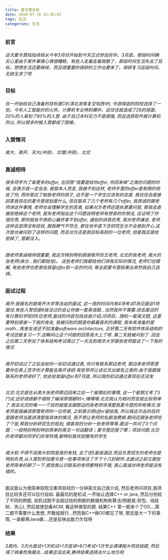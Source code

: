 ```yaml
---
title: 夏令营总结
date: 2018-07-16 15:36:43
tags: 生活
categories: 生活
---
```


### 前言

###### 这次夏令营陆陆续续从今年3月份开始到今天正式参加完毕。3月底，那段时间确实心里由于某件事情心情很糟糕，有些人走着走着就散了，那段时间生活失去了目标，想想生活还要继续，而且很重要的保研的工作也要来了。保研复习这段时间，无欲无求了吧

### 目标
###### 在一开始给自己准备的目标是C9(清北浙南复交哈西中), 中游保底的院校选择了一些。今年人工智能炒的火热，计算机专业特别爆炸，这往往就造成了28的局面，20%的人拿到了80%的入营. 由于自己本科实力不是很强, 而且选择软件报计算机所以, 所以很多时候入营都成了困难。

### 入营情况
###### 南大、南开、天大(冲突)、北理(冲突)、北交

### 真诚相待
###### 很多同学为了拿更多的offer, 在回答“我要是给你offer, 你回来嘛”之类的问题的时候, 会表示我一定会去. 就我本人而言, 我做不到这样, 老师手里的offer是有限的他给了你, 而你答应了缺放老师的鸽子, 这不是一个学生应该有的态度. 我往往会直接回答我现在的夏令营规划是什么, 现在联系了几个老师有几个offer, 我真诚的跟老师讲这件事情, 老师也会理解学生的苦衷, 如果对方老师还是执意要问我, 那我会直接拒绝掉这个老师, 首先老师抛出这个问题说明老师有想录的你想法, 这证明了你很优秀, 那你就自不用担心最终拿不到offer, 通俗的讲我优秀, 我对老师谦逊, 老师这样会显得没有经验, 跟我脾气不符合, 那在他手底下念研究生也不会感到开心.这次我也被问到了这样的问题, 而且对方还是我目标高校的一位老师, 但是我还是给拒掉了, 营都没入。
###### 跟老师真诚相待很重要, 我这次特别特别感谢南开的王老师, 北交的张老师, 南大的张老师(缘分...我们都姓张)。 这些老师们我都给他们讲我实际的情况, 老师们也理解, 有些老师也愿意给我留offer到一定的时间, 等全部夏令营结果出来然我自己选择。

### 面试过程
###### 南开:我报名的是南开大学青岛站的面试, 这一周的时间内有4场考试1场见面会1场面试.有些入营但是6级没过的会让你做一套英语题...当然我并不需要.进去面试的有计算机学院的5位老师,面试的内容包括自我介绍,问项目，随机一套英文题, 这里要特别感谢一下我的舍友, 我被问到的题是你最最喜欢的课程, 我本来准备的是math...我舍友说还不如准备software architecture, 正好第二天有软件体系结构的考试还能复习一下.这瞬间让这个问题的回答高大上了呀..第二天就被问到了. 回去之后第二天参加了体系结构考试再过了一天去到南京大学跟张老师面谈了一下我的情况
###### 南开初试过了之后会给你一张初试通过表, 你只有联系那边老师, 那边来老师愿意要你在表上签字你才算能去南开读研.有些导师让读论文出报告之类的.由于我跟我联系的老师讲好了, 他会给我留offer到7月底, 所以我的初试通过表现在还没发
###### 北交:北交是在从南大张老师那边回来之后一个星期后的事情, 这一个星期又考了3门试.还好成绩都不错除了编译原理都95+,嘿嘿嘿.北交我认为相对而言就比较简单了.我去北交的唯一一个目的就是去跟那边的张老师讲清楚我夏令营的所有情况.张老师是我编译原理老师的一位师弟, 之前表示把offer留给我, 所以我这次去的目的是跟老师当面讲清楚我具体的情况, 我不想让老师的名额浪费掉.期间还跟张老师吃了个饭,帮我分析研究生的规划, 很客观的分析一些老师等等.面试一共问了3个问题：一段特别特别特别简单的英文一句话翻译；夏令营还报了哪；项目问题.北交的老师都对同学们非常热情,都特别喜欢招推免的学生

###### 南大软:不得不说南大软院是真的有钱, 去了住5星级酒店.而且负责招生的老师也是特别负责,从入营到参加夏令营一些事项来往了不下十几封邮件.去面试之前又跟张老师简单的聊了一下.感觉我认识联系的老师都特别不错, 真心真诚对待老师是没有错的。
面试我认为很简单软院注重项目经历一分钟英文自己我介绍, 然后老师问项目,我项目比较多还可以应付自如. 最最坑的是机试,一开始让选择C++ or java, 然后分别给了不同的例题, 说机试题不会超过给的例题的数据机构和算法(例题是:背包、线段树、贪心), 然后就使劲看ACM, 看这种类型的题. 结果C++ 第一题来个了OO...,第二题不需要什么思想, 开数组就行...然而我C++做OO都忘了呀, 那还是大一下的事情, 一直都用Java做....还是反映出能力欠佳呀

### 结果
###### 3周内，3次大面试+1次机试+1次宣讲+6门考试+1次专业课课程大项目结题, 然后得了病毒性角膜炎...结果还没出来,静待结果选择去什么地方吧